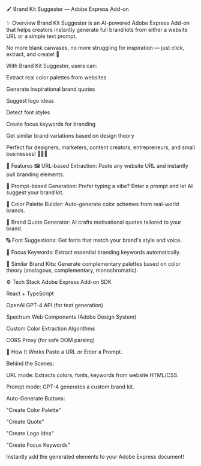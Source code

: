 🖌️ Brand Kit Suggester — Adobe Express Add-on

✨ Overview
Brand Kit Suggester is an AI-powered Adobe Express Add-on that helps creators instantly generate full brand kits from either a website URL or a simple text prompt.

No more blank canvases, no more struggling for inspiration — just click, extract, and create! 🚀

With Brand Kit Suggester, users can:

Extract real color palettes from websites

Generate inspirational brand quotes

Suggest logo ideas

Detect font styles

Create focus keywords for branding

Get similar brand variations based on design theory

Perfect for designers, marketers, content creators, entrepreneurs, and small businesses! 🎨👩‍💻

🎯 Features
🖼️ URL-based Extraction: Paste any website URL and instantly pull branding elements.

📝 Prompt-based Generation: Prefer typing a vibe? Enter a prompt and let AI suggest your brand kit.

🎨 Color Palette Builder: Auto-generate color schemes from real-world brands.

💬 Brand Quote Generator: AI crafts motivational quotes tailored to your brand.

🔠 Font Suggestions: Get fonts that match your brand's style and voice.

🧠 Focus Keywords: Extract essential branding keywords automatically.

🎨 Similar Brand Kits: Generate complementary palettes based on color theory (analogous, complementary, monochromatic).

⚙️ Tech Stack
Adobe Express Add-on SDK

React + TypeScript

OpenAI GPT-4 API (for text generation)

Spectrum Web Components (Adobe Design System)

Custom Color Extraction Algorithms

CORS Proxy (for safe DOM parsing)

🚀 How It Works
Paste a URL or Enter a Prompt.

Behind the Scenes:

URL mode: Extracts colors, fonts, keywords from website HTML/CSS.

Prompt mode: GPT-4 generates a custom brand kit.

Auto-Generate Buttons:

"Create Color Palette"

"Create Quote"

"Create Logo Idea"

"Create Focus Keywords"

Instantly add the generated elements to your Adobe Express document!


